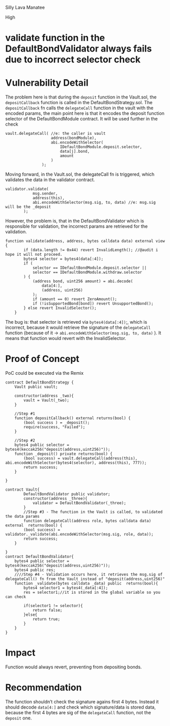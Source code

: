 Silly Lava Manatee

High

# validate function in the DefaultBondValidator always fails due to incorrect selector check

# **Vulnerability Detail**

The problem here is that during the `deposit` function in the Vault.sol, the `depositCallback` function is called in the DefaultBondStrategy.sol. The `depositCallback` fn calls the `delegateCall` function in the vault with the encoded params, the main point here is that it encodes the deposit function selector of the DefaultBondModule contract. It will be used further in the check

```solidity
vault.delegateCall( //e: the caller is vault
                    address(bondModule),
                    abi.encodeWithSelector(
                        IDefaultBondModule.deposit.selector,
                        data[j].bond,
                        amount
                    )
                );
```

Moving forward, in the Vault.sol, the delegateCall fn is triggered, which validates the data in the validator contract.

```solidity
validator.validate(
            msg.sender,
            address(this),
            abi.encodeWithSelector(msg.sig, to, data) //e: msg.sig will be the _deposit
        );
```

However, the problem is, that in the DefaultBondValidator which is responsible for validation, the incorrect params are retrieved for the validation.

```solidity
function validate(address, address, bytes calldata data) external view {
        if (data.length != 0x44) revert InvalidLength(); //@audit i hope it will not proceed.
        bytes4 selector = bytes4(data[:4]);
        if (
            selector == IDefaultBondModule.deposit.selector ||
            selector == IDefaultBondModule.withdraw.selector
        ) {
            (address bond, uint256 amount) = abi.decode(
                data[4:],
                (address, uint256)
            );
            if (amount == 0) revert ZeroAmount();
            if (!isSupportedBond[bond]) revert UnsupportedBond();
        } else revert InvalidSelector();
    }
```

The bug is: that selector is retrieved via `bytes4(data[:4])`;, which is incorrect, because it would retrieve the signature of the `delegateCall` function (because of it → `abi.encodeWithSelector(msg.sig, to, data)` ). It means that function would revert with the InvalidSelector.

# **Proof of Concept**

PoC could be executed via the Remix

```solidity
contract DefaultBondStrategy {
    Vault public vault;
    
    constructor(address _two){
        vault = Vault(_two); 
    }
    
    //Step #1
    function depositCallback() external returns(bool) {
        (bool success ) = _deposit();
        require(success, "Failed");
    }

    //Step #2
    bytes4 public selector = bytes4(keccak256("deposit(address,uint256)"));
    function _deposit() private returns(bool) {
        (bool success) = vault.delegateCall(address(this), abi.encodeWithSelector(bytes4(selector), address(this), 777));
        return success;
    }

}

contract Vault{
        DefaultBondValidator public validator;
        constructor(address _three){
            validator = DefaultBondValidator(_three);
        }
        //Step #3 - The function in the Vault is called, to validated the data params
        function delegateCall(address role, bytes calldata data) external  returns(bool) {
        (bool success) = validator._validate(abi.encodeWithSelector(msg.sig, role, data));
        return success;
    }
    
}
contract DefaultBondValidator{
    bytes4 public selector = bytes4(keccak256("deposit(address,uint256)"));
    bytes4 public res; 
    ////Step #4 - Validation occurs here, it retrieves the msg.sig of delegateCall() fn from the Vault instead of "deposit(address,uint256)"
    function _validate(bytes calldata _data) public  returns(bool){
        bytes4 selector1 = bytes4(_data[:4]);
        res = selector1;//it is stored in the global variable so you can check
        
        if(selector1 != selector){
            return false;
        }else{
            return true;
        }
    }
}
```

# **Impact**

Function would always revert, preventing from depositing bonds.

# **Recommendation**

The function shouldn’t check the signature agains first 4 bytes. Instead it should decode `data[4:]` and check which signature/data is stored data, because the first 4 bytes are sig of the `delegateCall` function, not the `deposit` one.